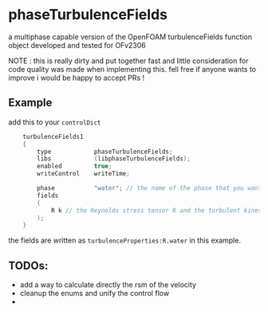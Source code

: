 # phaseTurbulenceFields

a multiphase capable version of the OpenFOAM turbulenceFields function object
developed and tested for OFv2306

NOTE : this is really dirty and put together fast and little consideration for code quality was made when implementing this. fell free if anyone wants to improve i would be happy to accept PRs !

## Example

add this to your `controlDict`

```c++
    turbulenceFields1
    {
        type            phaseTurbulenceFields;
        libs            (libphaseTurbulenceFields);
        enabled         true;
        writeControl    writeTime;

        phase           "water"; // the name of the phase that you want to calculate the fields for
        fields
        (
            R k // the Reynolds stress tensor R and the turbulent kinetic energy k 
        );
    }
```

the fields are written as `turbulenceProperties:R.water` in this example.

## TODOs:
- add a way to calculate directly the rsm of the velocity
- cleanup the enums and unify the control flow
- 